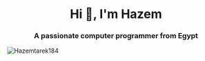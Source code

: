 <h1 align="center">Hi 👋, I'm Hazem</h1>
<h3 align="center">A passionate computer programmer from Egypt</h3>

<p align="left"> <img src="https://komarev.com/ghpvc/?username=hazemtarek184&label=Profile%20views&color=0e75b6&style=flat" alt="Hazemtarek184" /> </p>